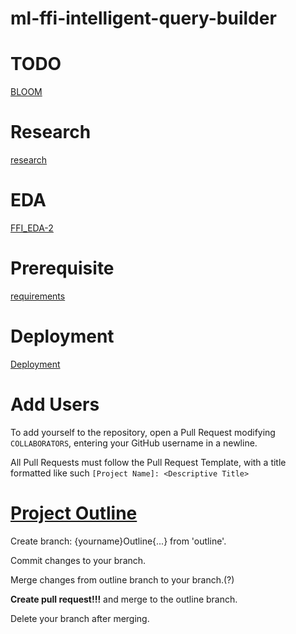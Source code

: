 # ml-ffi-intelligent-query-builder

# TODO
[BLOOM](https://huggingface.co/bigscience/bloom)

# Research
[research](project-research/research.md)

# EDA
[FFI_EDA-2](src/FFI_EDA-2.ipynb)

# Prerequisite
[requirements](requirements.txt)

# Deployment
[Deployment](src/Deployment.ipynb)

# Add Users

To add yourself to the repository, open a Pull Request modifying `COLLABORATORS`, entering your GitHub username in a newline.

All Pull Requests must follow the Pull Request Template, with a title formatted like such `[Project Name]: <Descriptive Title>`

# [Project Outline](./project-structure/project-document.md)

Create branch: {yourname}Outline{...} from 'outline'.

Commit changes to your branch.

Merge changes from outline branch to your branch.(?)

**Create pull request!!!** and merge to the outline branch.

Delete your branch after merging. 
